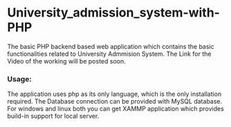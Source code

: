 # University_admission_system-with-PHP

The basic PHP backend based web application which contains the basic functionalities related to University Admmision System.
The Link for the Video of the working will be posted soon.

### Usage:
The application uses php as its only language, which is the only installation required.
The Database connection can be provided with MySQL database.
For windows and linux both you can get XAMMP application which provides build-in support for local server. 
